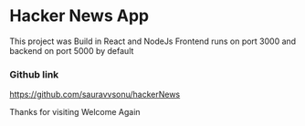# Hacker News App

This project was Build in React and NodeJs
Frontend runs on port 3000 and backend on port 5000 by default

### Github link

https://github.com/sauravvsonu/hackerNews

Thanks for visiting
Welcome Again
